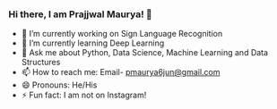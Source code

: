 ### Hi there, I am Prajjwal Maurya! 👋

- 🔭 I’m currently working on Sign Language Recognition
- 🌱 I’m currently learning Deep Learning
- 💬 Ask me about Python, Data Science, Machine Learning and Data Structures
- 📫 How to reach me: Email- pmaurya6jun@gmail.com
- 😄 Pronouns: He/His
- ⚡ Fun fact: I am not on Instagram!
